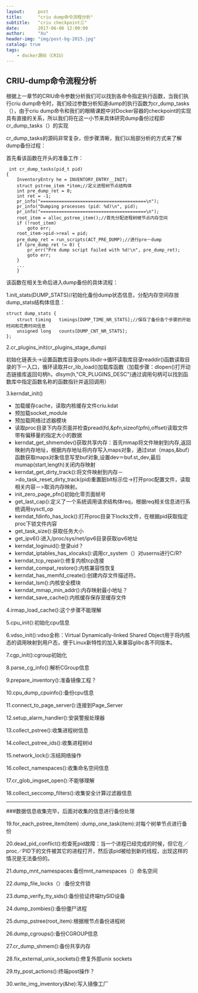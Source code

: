 ```yaml
---
layout:     post
title:      "criu dump命令流程分析"
subtitle:   "criu checkpoint三"
date:       2017-06-06 12:00:00
author:     "Xu"
header-img: "img/post-bg-2015.jpg"
catalog: true
tags:
    - docker源码（CRIU）
---
```

## CRIU-dump命令流程分析

根据上一章节的CRIU命令参数分析我们可以找到各命令指定执行函数，当我们执行criu dump命令时，我们经过参数分析知道dump的执行函数为cr_dump_tasks（），由于criu dump命令和我们的眼睛课题中对Docker容器的checkpoint的实现具有直接的关系，所以我们将在这一小节来具体研究dump备份过程即cr_dump_tasks（）的实现

cr_dump_tasks的源码非常复杂，但步骤清晰，我们以局部分析的方式来了解dump备份过程：

首先看该函数在开头的准备工作：

```
 int cr_dump_tasks(pid_t pid)
{
	InventoryEntry he = INVENTORY_ENTRY__INIT;
	struct pstree_item *item;//定义进程树节点结构体
	int pre_dump_ret = 0;
	int ret = -1;
	pr_info("========================================\n");
	pr_info("Dumping processes (pid: %d)\n", pid);
	pr_info("========================================\n");
	root_item = alloc_pstree_item();//首先分配进程树根节点内存空间
	if (!root_item)
		goto err;
	root_item->pid->real = pid;
	pre_dump_ret = run_scripts(ACT_PRE_DUMP);//进行pre－dump
	if (pre_dump_ret != 0) {
		pr_err("Pre dump script failed with %d!\n", pre_dump_ret);
		goto err;
	}
	...
	}
```

该函数在相关生命后进入dump备份的具体流程：

1.init_stats(DUMP_STATS)//初始化备份dump状态信息，分配内存空间存放dump_stats结构体信息：

```
struct dump_stats {
	struct timing	timings[DUMP_TIME_NR_STATS];//保存了备份各个步骤的开始时间和花费时间信息
	unsigned long	counts[DUMP_CNT_NR_STATS];
};
```

2.cr_plugins_init(cr_plugins_stage_dump)
  
  初始化链表头->设置函数库目录opts.libdir->循环读取库目录readdir()函数读取目录的下一入口，循环读取并cr_lib_load()加载库函数（加载步骤：dlopen()打开动态链接库返回句柄h，dlsym(h,"CR_PLUGINS_DESC")通过调用句柄可以找到函数库中指定函数名称的函数指针并返回调用）
  
3.kerndat_init()
  
  * 加载缓存cache，读取内核缓存文件criu.kdat
  * 预加载socket_module
  * 预加载网络过滤器模块
  * 读取proc目录下内存页面并检查pread(fd,&pfn,sizeof(pfn),offset)读取文件带有偏移量的指定大小的数据
  * kerndat_get_shmemdev()获取共享内存：首先mmap将文件映射到内存,返回映射内存地址，根据内存地址将内存写入maps对象，通过stat（maps,&buf）函数获取maps对象信息写至buf对象,设置dev＝buf.st_dev,最后mumap(start,length)关闭内存映射
  * kerndat_get_dirty_track():将文件映射到内存－>do_task_reset_dirty_track(pid)重置脏bit标示位->打开proc配置文件，读取相关内容－>取消内存映射。
  * init_zero_page_pfn()初始化零页面帧号
  * get_last_cap():定义了一个系统调用请求结构体req，根据req相关信息进行系统调用sysctl_op
  * kerndat_fdinfo_has_lock():打开proc目录下locks文件，在根据pid获取指定proc下锁文件内容
  * get_task_size():获取任务大小
  * get_ipv6():进入/proc/sys/net/ipv6目录获取ipv6地址
  * kerndat_loginuid():登录uid？
  * kerndat_iptables_has_xlocaks():调用cr_system（）对userns进行C/R?
  * kerndat_tcp_repair():修复内核tcp连接
  * kerndat_compat_restore():内核兼容性恢复
  * kerndat_has_memfd_create():创建内存文件描述符。
  * kerndat_lsm():内核安全模块
  * kerndat_mmap_min_addr():内存映射最小地址？
  * kerndat_save_cache():内核缓存保存至缓存文件
  
4.irmap_load_cache():这个步骤不能理解

5.cpu_init():初始化cpu信息

6.vdso_init():vdso全称：Virtual Dynamically-linked Shared Object用于将内核态的调用映射到用户态，便于Linux新特性的加入来兼容glibc各不同版本。

7.cgp_init():cgroup初始化

8.parse_cg_info():解析CGroup信息

9.prepare_inventory():准备镜像工程？

10.cpu_dump_cpuinfo():备份cpu信息

11.connect_to_page_server():连接到Page_Server

12.setup_alarm_handler():安装警报处理器

13.collect_pstree():收集进程树信息

14.collect_pstree_ids():收集进程树id

15.network_lock():冻结网络操作

16.collect_namespaces():收集命名空间信息

17.cr_glob_imgset_open():不能够理解

18.collect_seccomp_filters():收集安全计算过滤器信息

---
###数据信息收集完毕，后面对收集的信息进行备份处理

19.for_each_pstree_item(item) :dump_one_task(item):对每个树单节点进行备份

20.dead_pid_conflict():检查死pid故障：当一个进程已经完成的时候，但它在／proc／PID下的文件被其它的进程打开，然后该pid被给到新的线程，出现这样的情况是无法备份的。

21.dump_mnt_namespaces:备份mnt_namespaces（）命名空间

22.dump_file_locks（）:备份文件锁

23.dump_verify_tty_sids():备份验证终端ttySID设备

24.dump_zombies():备份僵尸进程

25.dump_pstree(root_item):根据根节点备份进程树

26.dump_cgroups():备份CGROUP信息

27.cr_dump_shmem():备份共享内存

28.fix_external_unix_sockets():修复外部unix sockets

29.tty_post_actions():终端post操作？

30.write_img_inventory(&he):写入镜像工厂 
  

    
